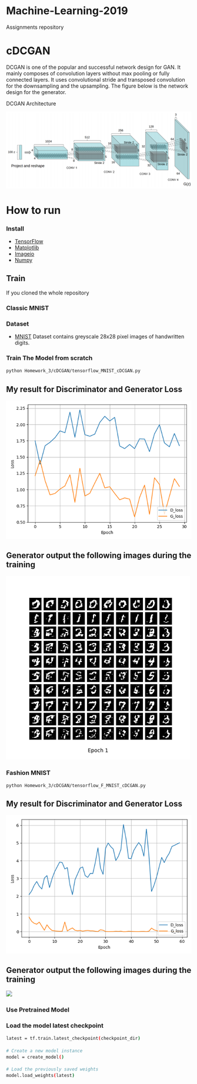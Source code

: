 # Machine-Learning-2019
Assignments repository

# cDCGAN
DCGAN is one of the popular and successful network design for GAN. It mainly composes of convolution layers without max pooling or fully connected layers. It uses convolutional stride and transposed convolution for the downsampling and the upsampling. The figure below is the network design for the generator.

DCGAN Architecture

![](DCGAN.png)

# How to run
### Install 
* [TensorFlow](https://www.tensorflow.org/install/)
* [Matplotlib](https://matplotlib.org/)
* [Imageio](https://imageio.readthedocs.io/en/stable/installation.html)
* [Numpy](https://docs.scipy.org/doc/numpy/user/install.html)

## Train
If you cloned the whole repository 
### Classic MNIST 
### Dataset
* [MNIST](https://github.com/petewarden/tensorflow_ios/blob/master/tensorflow/g3doc/tutorials/mnist/download/index.md)
Dataset contains greyscale 28x28 pixel images of handwritten digits.
### Train The Model from scratch

```bash
python Homework_3/cDCGAN/tensorflow_MNIST_cDCGAN.py
```

## My result for Discriminator and Generator Loss
![](MNIST_cDCGAN_train_hist.png)

## Generator output the following images during the training
![](MNIST_cDCGAN_generation_animation.gif)

### Fashion MNIST 
```bash
python Homework_3/cDCGAN/tensorflow_F_MNIST_cDCGAN.py
```
## My result for Discriminator and Generator Loss
![](HW_F_MNIST_cDCGAN_train_hist.png)

## Generator output the following images during the training
![](HW_F_MNIST_cDCGAN_generation_animation.gif)


### Use Pretrained Model
### Load the model latest checkpoint
```bash
latest = tf.train.latest_checkpoint(checkpoint_dir)

# Create a new model instance
model = create_model()

# Load the previously saved weights
model.load_weights(latest)
``` 
